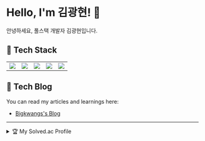 # Hello, I'm 김광현! :wave:

안녕하세요, 풀스택 개발자 김광현입니다.

## :toolbox: **Tech Stack**
<table>
<tr>
    <td align="center">
         <img src="https://img.shields.io/badge/nodedotjs-339933?style=for-the-badge&logo=nodedotjs&logoColor=white">
    </td>
    <td align="center">
         <img src="https://img.shields.io/badge/typescript-3178C6?style=for-the-badge&logo=typescript&logoColor=white">
    </td>
    <td align="center">
         <img src="https://img.shields.io/badge/javascript-F7DF1E?style=for-the-badge&logo=javascript&logoColor=white">
    </td>
    <td align="center">
         <img src="https://img.shields.io/badge/Python-3776AB?style=for-the-badge&logo=Python&logoColor=white">
    </td>
    <td align="center">
         <img src="https://img.shields.io/badge/cplusplus-00599C?style=for-the-badge&logo=cplusplus&logoColor=white">
    </td>
</tr>
</table>

## :notebook_with_decorative_cover: **Tech Blog**
You can read my articles and learnings here: 
- [Bigkwangs's Blog](https://bigkwangs.tistory.com)

---

<details>
<summary>🏆 My Solved.ac Profile</summary>
    
[![Solved.ac Profile](http://mazassumnida.wtf/api/generate_badge?boj=rhkdguskim)](https://solved.ac/rhkdguskim)
</details>
